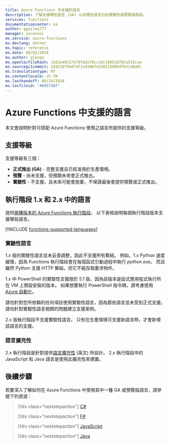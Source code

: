 ```yaml
---
title: Azure Functions 中支援的語言
description: 了解支援哪些語言 (GA) 以及哪些語言仍在實驗性或預覽版階段。
services: functions
documentationcenter: na
author: ggailey777
manager: jeconnoc
ms.service: azure-functions
ms.devlang: dotnet
ms.topic: reference
ms.date: 08/02/2018
ms.author: glenga
ms.openlocfilehash: 15d2e40127579fbd278cc3dc18653d782a515caa
ms.sourcegitcommit: 32d218f5bd74f1cd106f4248115985df631d0a8c
ms.translationtype: HT
ms.contentlocale: zh-TW
ms.lasthandoff: 09/24/2018
ms.locfileid: "46957307"
---
```

# <a name="supported-languages-in-azure-functions"></a>Azure Functions 中支援的語言

本文會說明針對可搭配 Azure Functions 使用之語言所提供的支援等級。

## <a name="levels-of-support"></a>支援等級

支援等級有三個：

* **正式推出 (GA)** - 完整支援且已核准用於生產環境。
* **預覽** - 尚未支援，但預期未來會正式推出。
* **實驗性** - 不支援，且未來可能會放棄，不保證最後會提供預覽或正式推出。

## <a name="languages-in-runtime-1x-and-2x"></a>執行階段 1.x 和 2.x 中的語言

提供[兩種版本的 Azure Functions 執行階段](functions-versions.md)。 以下表格說明每個執行階段版本支援哪些語言。

[!INCLUDE [functions-supported-languages](../../includes/functions-supported-languages.md)]

### <a name="experimental-languages"></a>實驗性語言

1.x 版的實驗性語言並未妥善調整，因此不支援所有繫結。 例如，1.x Python 速度緩慢，因為 Functions 執行階段會在每個函式引動過程中執行 *python.exe*。 而且雖然 Python 支援 HTTP 繫結，但它不能存取要求物件。

1.x 中 PowerShell 的實驗性支援限於 5.1 版，因為該版本是函式應用程式執行所在 VM 上預設安裝的版本。 如果想要執行 PowerShell 指令碼，請考慮使用 [Azure 自動化](https://azure.microsoft.com/services/automation/)。

請勿針對您所依賴的任何項目使用實驗性語言，因為那些語言並未受到正式支援。 請勿針對實驗性語言相關的問題建立支援案例。 

2.x 版執行階段不支援實驗性語言。 只有在生產環境可支援新語言時，才會新增該語言的支援。 

### <a name="language-extensibility"></a>語言擴充性

2.x 執行階段是針對提供[語言擴充性](https://github.com/Azure/azure-webjobs-sdk-script/wiki/Language-Extensibility) \(英文\) 所設計。 2.x 執行階段中的 JavaScript 和 Java 語言是使用此擴充性來建置。

## <a name="next-steps"></a>後續步驟

若要深入了解如何在 Azure Functions 中使用其中一種 GA 或預覽版語言，請參閱下列資源：

> [!div class="nextstepaction"]
> [C#](functions-reference-csharp.md)

> [!div class="nextstepaction"]
> [F#](functions-reference-fsharp.md)

> [!div class="nextstepaction"]
> [JavaScript](functions-reference-node.md)

> [!div class="nextstepaction"]
> [Java](functions-reference-java.md)
